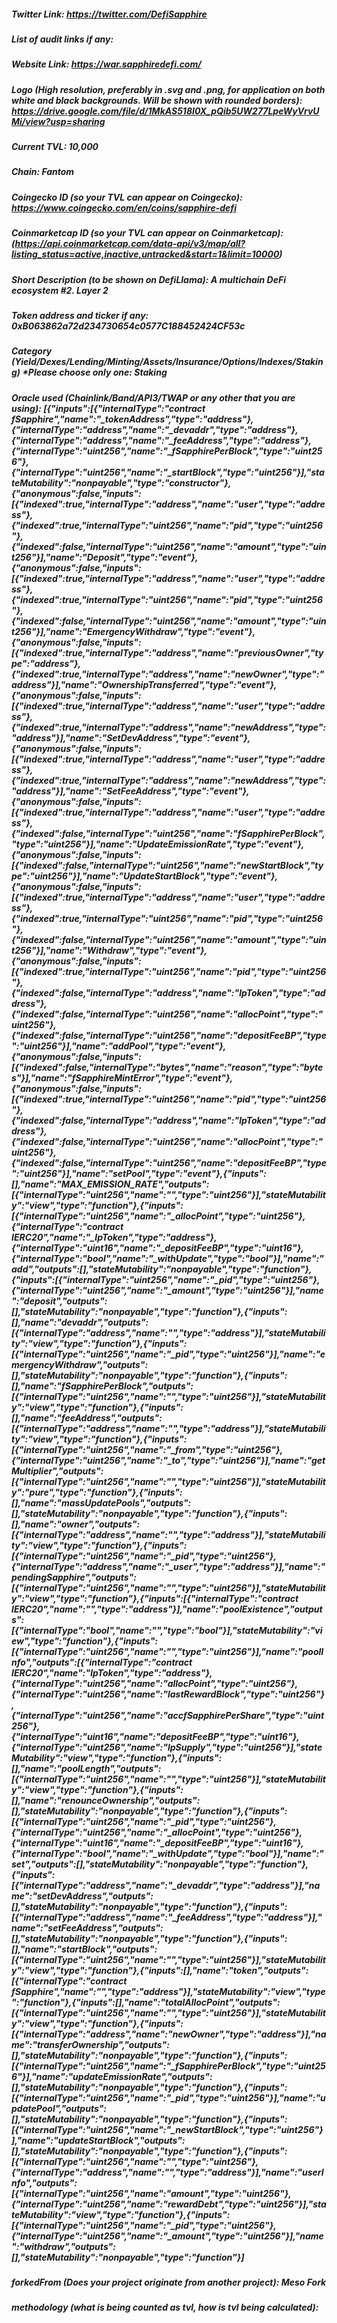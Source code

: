 ##### Twitter Link: https://twitter.com/DefiSapphire


##### List of audit links if any:


##### Website Link: https://war.sapphiredefi.com/


##### Logo (High resolution, preferably in .svg and .png, for application on both white and black backgrounds. Will be shown with rounded borders): https://drive.google.com/file/d/1MkAS518I0X_pQib5UW277LpeWyVrvUMi/view?usp=sharing


##### Current TVL: 10,000


##### Chain: Fantom


##### Coingecko ID (so your TVL can appear on Coingecko): https://www.coingecko.com/en/coins/sapphire-defi


##### Coinmarketcap ID (so your TVL can appear on Coinmarketcap): (https://api.coinmarketcap.com/data-api/v3/map/all?listing_status=active,inactive,untracked&start=1&limit=10000)


##### Short Description (to be shown on DefiLlama): A multichain DeFi ecosystem #2. Layer 2


##### Token address and ticker if any: 0xB063862a72d234730654c0577C188452424CF53c


##### Category (Yield/Dexes/Lending/Minting/Assets/Insurance/Options/Indexes/Staking) *Please choose only one: Staking


##### Oracle used (Chainlink/Band/API3/TWAP or any other that you are using): [{"inputs":[{"internalType":"contract fSapphire","name":"_tokenAddress","type":"address"},{"internalType":"address","name":"_devaddr","type":"address"},{"internalType":"address","name":"_feeAddress","type":"address"},{"internalType":"uint256","name":"_fSapphirePerBlock","type":"uint256"},{"internalType":"uint256","name":"_startBlock","type":"uint256"}],"stateMutability":"nonpayable","type":"constructor"},{"anonymous":false,"inputs":[{"indexed":true,"internalType":"address","name":"user","type":"address"},{"indexed":true,"internalType":"uint256","name":"pid","type":"uint256"},{"indexed":false,"internalType":"uint256","name":"amount","type":"uint256"}],"name":"Deposit","type":"event"},{"anonymous":false,"inputs":[{"indexed":true,"internalType":"address","name":"user","type":"address"},{"indexed":true,"internalType":"uint256","name":"pid","type":"uint256"},{"indexed":false,"internalType":"uint256","name":"amount","type":"uint256"}],"name":"EmergencyWithdraw","type":"event"},{"anonymous":false,"inputs":[{"indexed":true,"internalType":"address","name":"previousOwner","type":"address"},{"indexed":true,"internalType":"address","name":"newOwner","type":"address"}],"name":"OwnershipTransferred","type":"event"},{"anonymous":false,"inputs":[{"indexed":true,"internalType":"address","name":"user","type":"address"},{"indexed":true,"internalType":"address","name":"newAddress","type":"address"}],"name":"SetDevAddress","type":"event"},{"anonymous":false,"inputs":[{"indexed":true,"internalType":"address","name":"user","type":"address"},{"indexed":true,"internalType":"address","name":"newAddress","type":"address"}],"name":"SetFeeAddress","type":"event"},{"anonymous":false,"inputs":[{"indexed":true,"internalType":"address","name":"user","type":"address"},{"indexed":false,"internalType":"uint256","name":"fSapphirePerBlock","type":"uint256"}],"name":"UpdateEmissionRate","type":"event"},{"anonymous":false,"inputs":[{"indexed":false,"internalType":"uint256","name":"newStartBlock","type":"uint256"}],"name":"UpdateStartBlock","type":"event"},{"anonymous":false,"inputs":[{"indexed":true,"internalType":"address","name":"user","type":"address"},{"indexed":true,"internalType":"uint256","name":"pid","type":"uint256"},{"indexed":false,"internalType":"uint256","name":"amount","type":"uint256"}],"name":"Withdraw","type":"event"},{"anonymous":false,"inputs":[{"indexed":true,"internalType":"uint256","name":"pid","type":"uint256"},{"indexed":false,"internalType":"address","name":"lpToken","type":"address"},{"indexed":false,"internalType":"uint256","name":"allocPoint","type":"uint256"},{"indexed":false,"internalType":"uint256","name":"depositFeeBP","type":"uint256"}],"name":"addPool","type":"event"},{"anonymous":false,"inputs":[{"indexed":false,"internalType":"bytes","name":"reason","type":"bytes"}],"name":"fSapphireMintError","type":"event"},{"anonymous":false,"inputs":[{"indexed":true,"internalType":"uint256","name":"pid","type":"uint256"},{"indexed":false,"internalType":"address","name":"lpToken","type":"address"},{"indexed":false,"internalType":"uint256","name":"allocPoint","type":"uint256"},{"indexed":false,"internalType":"uint256","name":"depositFeeBP","type":"uint256"}],"name":"setPool","type":"event"},{"inputs":[],"name":"MAX_EMISSION_RATE","outputs":[{"internalType":"uint256","name":"","type":"uint256"}],"stateMutability":"view","type":"function"},{"inputs":[{"internalType":"uint256","name":"_allocPoint","type":"uint256"},{"internalType":"contract IERC20","name":"_lpToken","type":"address"},{"internalType":"uint16","name":"_depositFeeBP","type":"uint16"},{"internalType":"bool","name":"_withUpdate","type":"bool"}],"name":"add","outputs":[],"stateMutability":"nonpayable","type":"function"},{"inputs":[{"internalType":"uint256","name":"_pid","type":"uint256"},{"internalType":"uint256","name":"_amount","type":"uint256"}],"name":"deposit","outputs":[],"stateMutability":"nonpayable","type":"function"},{"inputs":[],"name":"devaddr","outputs":[{"internalType":"address","name":"","type":"address"}],"stateMutability":"view","type":"function"},{"inputs":[{"internalType":"uint256","name":"_pid","type":"uint256"}],"name":"emergencyWithdraw","outputs":[],"stateMutability":"nonpayable","type":"function"},{"inputs":[],"name":"fSapphirePerBlock","outputs":[{"internalType":"uint256","name":"","type":"uint256"}],"stateMutability":"view","type":"function"},{"inputs":[],"name":"feeAddress","outputs":[{"internalType":"address","name":"","type":"address"}],"stateMutability":"view","type":"function"},{"inputs":[{"internalType":"uint256","name":"_from","type":"uint256"},{"internalType":"uint256","name":"_to","type":"uint256"}],"name":"getMultiplier","outputs":[{"internalType":"uint256","name":"","type":"uint256"}],"stateMutability":"pure","type":"function"},{"inputs":[],"name":"massUpdatePools","outputs":[],"stateMutability":"nonpayable","type":"function"},{"inputs":[],"name":"owner","outputs":[{"internalType":"address","name":"","type":"address"}],"stateMutability":"view","type":"function"},{"inputs":[{"internalType":"uint256","name":"_pid","type":"uint256"},{"internalType":"address","name":"_user","type":"address"}],"name":"pendingSapphire","outputs":[{"internalType":"uint256","name":"","type":"uint256"}],"stateMutability":"view","type":"function"},{"inputs":[{"internalType":"contract IERC20","name":"","type":"address"}],"name":"poolExistence","outputs":[{"internalType":"bool","name":"","type":"bool"}],"stateMutability":"view","type":"function"},{"inputs":[{"internalType":"uint256","name":"","type":"uint256"}],"name":"poolInfo","outputs":[{"internalType":"contract IERC20","name":"lpToken","type":"address"},{"internalType":"uint256","name":"allocPoint","type":"uint256"},{"internalType":"uint256","name":"lastRewardBlock","type":"uint256"},{"internalType":"uint256","name":"accfSapphirePerShare","type":"uint256"},{"internalType":"uint16","name":"depositFeeBP","type":"uint16"},{"internalType":"uint256","name":"lpSupply","type":"uint256"}],"stateMutability":"view","type":"function"},{"inputs":[],"name":"poolLength","outputs":[{"internalType":"uint256","name":"","type":"uint256"}],"stateMutability":"view","type":"function"},{"inputs":[],"name":"renounceOwnership","outputs":[],"stateMutability":"nonpayable","type":"function"},{"inputs":[{"internalType":"uint256","name":"_pid","type":"uint256"},{"internalType":"uint256","name":"_allocPoint","type":"uint256"},{"internalType":"uint16","name":"_depositFeeBP","type":"uint16"},{"internalType":"bool","name":"_withUpdate","type":"bool"}],"name":"set","outputs":[],"stateMutability":"nonpayable","type":"function"},{"inputs":[{"internalType":"address","name":"_devaddr","type":"address"}],"name":"setDevAddress","outputs":[],"stateMutability":"nonpayable","type":"function"},{"inputs":[{"internalType":"address","name":"_feeAddress","type":"address"}],"name":"setFeeAddress","outputs":[],"stateMutability":"nonpayable","type":"function"},{"inputs":[],"name":"startBlock","outputs":[{"internalType":"uint256","name":"","type":"uint256"}],"stateMutability":"view","type":"function"},{"inputs":[],"name":"token","outputs":[{"internalType":"contract fSapphire","name":"","type":"address"}],"stateMutability":"view","type":"function"},{"inputs":[],"name":"totalAllocPoint","outputs":[{"internalType":"uint256","name":"","type":"uint256"}],"stateMutability":"view","type":"function"},{"inputs":[{"internalType":"address","name":"newOwner","type":"address"}],"name":"transferOwnership","outputs":[],"stateMutability":"nonpayable","type":"function"},{"inputs":[{"internalType":"uint256","name":"_fSapphirePerBlock","type":"uint256"}],"name":"updateEmissionRate","outputs":[],"stateMutability":"nonpayable","type":"function"},{"inputs":[{"internalType":"uint256","name":"_pid","type":"uint256"}],"name":"updatePool","outputs":[],"stateMutability":"nonpayable","type":"function"},{"inputs":[{"internalType":"uint256","name":"_newStartBlock","type":"uint256"}],"name":"updateStartBlock","outputs":[],"stateMutability":"nonpayable","type":"function"},{"inputs":[{"internalType":"uint256","name":"","type":"uint256"},{"internalType":"address","name":"","type":"address"}],"name":"userInfo","outputs":[{"internalType":"uint256","name":"amount","type":"uint256"},{"internalType":"uint256","name":"rewardDebt","type":"uint256"}],"stateMutability":"view","type":"function"},{"inputs":[{"internalType":"uint256","name":"_pid","type":"uint256"},{"internalType":"uint256","name":"_amount","type":"uint256"}],"name":"withdraw","outputs":[],"stateMutability":"nonpayable","type":"function"}]


##### forkedFrom (Does your project originate from another project): Meso Fork


##### methodology (what is being counted as tvl, how is tvl being calculated):


